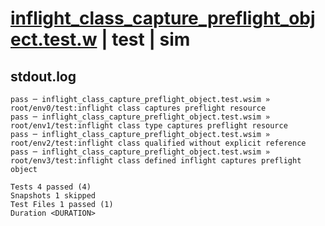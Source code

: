 # [inflight_class_capture_preflight_object.test.w](../../../../../examples/tests/valid/inflight_class_capture_preflight_object.test.w) | test | sim

## stdout.log
```log
pass ─ inflight_class_capture_preflight_object.test.wsim » root/env0/test:inflight class captures preflight resource               
pass ─ inflight_class_capture_preflight_object.test.wsim » root/env1/test:inflight class type captures preflight resource          
pass ─ inflight_class_capture_preflight_object.test.wsim » root/env2/test:inflight class qualified without explicit reference      
pass ─ inflight_class_capture_preflight_object.test.wsim » root/env3/test:inflight class defined inflight captures preflight object

Tests 4 passed (4)
Snapshots 1 skipped
Test Files 1 passed (1)
Duration <DURATION>
```

